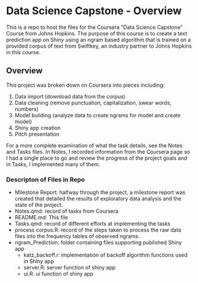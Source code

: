 # Data Science Capstone - Overview
This is a repo to host the files for the Coursera "Data Science Capstone" Course from Johns Hopkins. The purpose of this course is to create a text prediction app on Shiny using an ngram based algorithm that is trained on a provided corpus of text from Swiftkey, an industry partner to Johns Hopkins in this course. 

## Overview  
This project was broken down on Coursera into pieces including: 
1. Data import (download data from the corpus)
2. Data cleaning (remove punctuation, capitalization, swear words, numbers)
3. Model building (analyze data to create ngrams for model and create model)
4. Shiny app creation
5. Pitch presentation

For a more complete examination of what the task details, see the Notes and Tasks files. In Notes, I recorded information from the Coursera page so I had a single place to go and review the progress of the project goals and in Tasks, I implemented many of them. 

### Descripton of Files in Repo
* Milestone Report: halfway through the project, a milestone report was created that detailed the results of exploratory data analysis and the state of the project. 
* Notes.qmd: record of tasks from Coursera
* README.md: This file
* Tasks.qmd: record of different efforts at implementing the tasks
* process corpus.R: record of the steps taken to process the raw data files into the frequency tables of observed ngrams. 
* ngram_Prediction: folder containing files supporting published Shiny app
  * katz_backoff.r: implementation of backoff algorithm functions used in Shiny app
  * server.R: server function of shiny app
  * ui.R: ui function of shiny app